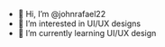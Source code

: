 - 👋 Hi, I’m @johnrafael22
- 👀 I’m interested in UI/UX designs
- 🌱 I’m currently learning UI/UX design


<!---
johnrafael22/johnrafael22 is a ✨ special ✨ repository because its `README.md` (this file) appears on your GitHub profile.
You can click the Preview link to take a look at your changes.
--->
